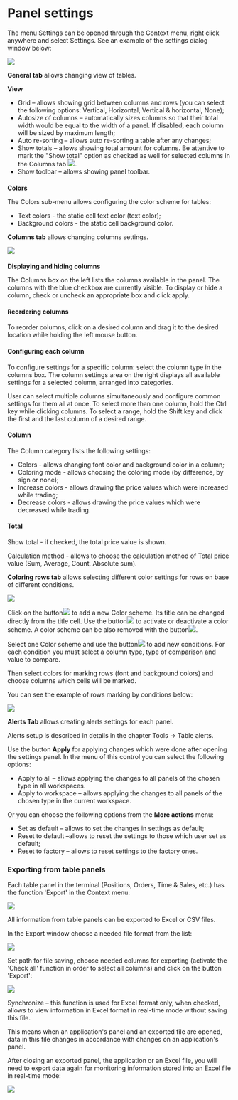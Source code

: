 # Panel settings

 The menu Settings can be opened through the Context menu, right click anywhere and select Settings. See an example of the settings dialog window below:

![](../../.gitbook/assets/1.png)

**General tab** allows changing view of tables.

**View**

* Grid – allows showing grid between columns and rows \(you can select the following options: Vertical, Horizontal, Vertical & horizontal, None\);
* Autosize of columns – automatically sizes columns so that their total width would be equal to the width of a panel. If disabled, each column will be sized by maximum length;
* Auto re-sorting – allows auto re-sorting a table after any changes;
* Show totals – allows showing total amount for columns. Be attentive to mark the "Show total" option as checked as well for selected columns in the Columns tab ![](../../.gitbook/assets/2%20%2815%29.png). 
* Show toolbar – allows showing panel toolbar.

####  **Colors**

The Colors sub-menu allows configuring the color scheme for tables:

* Text colors - the static cell text color \(text color\);
* Background colors - the static cell background color.

 **Columns tab** allows changing columns settings.

![](../../.gitbook/assets/3%20%288%29.png)

#### **Displaying and hiding columns**

The Columns box on the left lists the columns available in the panel. The columns with the blue checkbox are currently visible. To display or hide a column, check or uncheck an appropriate box and click apply.

#### **Reordering columns**

To reorder columns, click on a desired column and drag it to the desired location while holding the left mouse button.

#### **Configuring each column**

To configure settings for a specific column: select the column type in the columns box. The column settings area on the right displays all available settings for a selected column, arranged into categories.

User can select multiple columns simultaneously and configure common settings for them all at once. To select more than one column, hold the Ctrl key while clicking columns. To select a range, hold the Shift key and click the first and the last column of a desired range.

#### **Column**

The Column category lists the following settings:

* Colors - allows changing font color and background color in a column;
* Coloring mode - allows choosing the coloring mode \(by difference, by sign or none\);
* Increase colors - allows drawing the price values which were increased while trading;
* Decrease colors - allows drawing the price values which were decreased while trading.

#### **Total**

Show total - if checked, the total price value is shown.

Calculation method - allows to choose the calculation method of Total price value \(Sum, Average, Count, Absolute sum\).

**Coloring rows tab** allows selecting different color settings for rows on base of different conditions.

![](../../.gitbook/assets/colors%20%281%29.png)

Click on the button![](../../.gitbook/assets/5%20%2815%29.png)to add a new Color scheme. Its title can be changed directly from the title cell. Use the button![](../../.gitbook/assets/6%20%2814%29.png)to activate or deactivate a color scheme. A color scheme can be also removed with the button![](../../.gitbook/assets/7%20%2813%29.png).

Select one Color scheme and use the button![](../../.gitbook/assets/8%20%282%29.png)to add new conditions. For each condition you must select a column type, type of comparison and value to compare.

Then select colors for marking rows \(font and background colors\) and choose columns which cells will be marked.

You can see the example of rows marking by conditions below:

![](../../.gitbook/assets/11%20%285%29.png)

**Alerts Tab** allows creating alerts settings for each panel.

Alerts setup is described in details in the chapter Tools -&gt; Table alerts.

Use the button **Apply** for applying changes which were done after opening the settings panel. In the menu of this control you can select the following options:

* Apply to all – allows applying the changes to all panels of the chosen type in all workspaces.
* Apply to workspace – allows applying the changes to all panels of the chosen type in the current workspace. 

Or you can choose the following options from the **More actions** menu:

* Set as default – allows to set the changes in settings as default;
* Reset to default –allows to reset the settings to those which user set as default;
* Reset to factory – allows to reset settings to the factory ones.

### Exporting from table panels

Each table panel in the terminal \(Positions, Orders, Time & Sales, etc.\) has the function 'Export' in the Context menu:

![](../../.gitbook/assets/12%20%282%29.png)

All information from table panels can be exported to Excel or CSV files.

In the Export window choose a needed file format from the list:

![](../../.gitbook/assets/13%20%282%29.png)

Set path for file saving, choose needed columns for exporting \(activate the 'Check all' function in order to select all columns\) and click on the button 'Export':

![](../../.gitbook/assets/14%20%284%29.png)

Synchronize – this function is used for Excel format only, when checked, allows to view information in Excel format in real-time mode without saving this file.

This means when an application's panel and an exported file are opened, data in this file changes in accordance with changes on an application's panel.

After closing an exported panel, the application or an Excel file, you will need to export data again for monitoring information stored into an Excel file in real-time mode:

![](../../.gitbook/assets/15.png)

